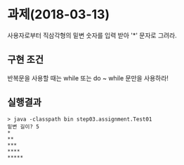 # 과제(2018-03-13)
사용자로부터 직삼각형의 밑변 숫자를 입력 받아 '*' 문자로 그려라.

## 구현 조건
반복문을 사용할 때는 while 또는 do ~ while 문만을 사용하라!

## 실행결과
```
> java -classpath bin step03.assignment.Test01
밑변 길이? 5
*
**
***
****
*****
```